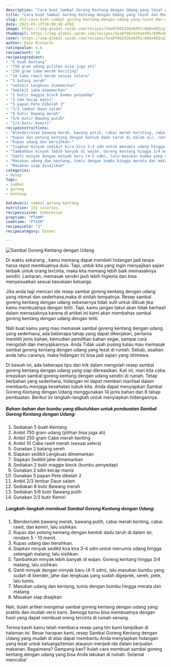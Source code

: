 ```yaml
---
description: "Cara buat Sambal Goreng Kentang dengan Udang yang lezat dan Mudah Dibuat"
title: "Cara buat Sambal Goreng Kentang dengan Udang yang lezat dan Mudah Dibuat"
slug: 412-cara-buat-sambal-goreng-kentang-dengan-udang-yang-lezat-dan-mudah-dibuat
date: 2021-03-17T16:00:48.476Z
image: https://img-global.cpcdn.com/recipes/5ea0f062428a6d91/680x482cq70/sambal-goreng-kentang-dengan-udang-foto-resep-utama.jpg
thumbnail: https://img-global.cpcdn.com/recipes/5ea0f062428a6d91/680x482cq70/sambal-goreng-kentang-dengan-udang-foto-resep-utama.jpg
cover: https://img-global.cpcdn.com/recipes/5ea0f062428a6d91/680x482cq70/sambal-goreng-kentang-dengan-udang-foto-resep-utama.jpg
author: Dale Richards
ratingvalue: 4.8
reviewcount: 10
recipeingredient:
- "5 buah Kentang"
- "750 gram udang pilihan bisa juga ati"
- "250 gram Cabe merah keriting"
- "10 Cabe rawit merah sesuai selera"
- "2 batang sereh"
- "sedikit Lengkuas dimemarkan"
- "Sedikit jahe dimemarkan"
- "2 butir maggie block bumbu penyedap"
- "2 sdm kecap manis"
- "5 papan Pete dibelah 2"
- "2/3 lembar Daun salam"
- "8 butir Bawang merah"
- "5/6 butir Bawang putih"
- "2/3 butir Kemiri"
recipeinstructions:
- "Blender/ulek bawang merah, bawang putih, cabai merah keriting, cabai rawit, dan kemiri, lalu sisihkan."
- "Kupas dan potong kentang dengan bentuk dadu taruh di dalam air, rendam 5 - 10 menit."
- "Kupas udang dan bersihkan."
- "Siapkan minyak sedikit kira kira 3-4 sdm untuk menumis udang hingga setengah matang, lalu sisihkan."
- "Tambahkan minyak lebih banyak di wajan. Goreng kentang hingga 3/4 matang, lalu sisihkan."
- "Ganti minyak dengan minyak baru (4-5 sdm), lalu masukan bumbu yang sudah di blender, jahe dan lengkuas yang sudah digeprek, sereh, pete, lalu tumis."
- "Masukan udang dan kentang, tumis dengan bumbu hingga merata dan matang."
- "Masakan siap disajikan"
categories:
- Resep
tags:
- sambal
- goreng
- kentang

katakunci: sambal goreng kentang 
nutrition: 151 calories
recipecuisine: Indonesian
preptime: "PT40M"
cooktime: "PT43M"
recipeyield: "3"
recipecategory: Dinner

---
```



![Sambal Goreng Kentang dengan Udang](https://img-global.cpcdn.com/recipes/5ea0f062428a6d91/680x482cq70/sambal-goreng-kentang-dengan-udang-foto-resep-utama.jpg)

Di waktu  sekarang , kamu memang dapat membeli hidangan jadi tanpa harus repot membuatnya dulu. Tapi, untuk kita yang ingin menyajikan sajian terbaik untuk orang tercinta, maka kita memang lebih baik memasaknya sendiri. Lantaran, memasak sendiri jauh lebih higienis dan bisa menyesuaikan sesuai kesukaan keluarga.

Jika anda lagi mencari ide resep sambal goreng kentang dengan udang yang nikmat dan sederhana,maka di sinilah tempatnya. Resep sambal goreng kentang dengan udang  sebenarnya tidak sulit untuk dibuat jika kamu membuatnya dengan teliti. Tapi, kamu jangan takut akan tidak berhasil dalam memasaknya 
karena di artikel ini kami akan membahas sambal goreng kentang dengan udang dengan teliti.  



Nah buat kamu yang mau memasak sambal goreng kentang dengan udang yang sederhana, ada beberapa tahap yang dapat dikerjakan, pertama memilih jenis bahan, kemudian pemilihan bahan segar, sampai cara mengolah dan menyajikannya. Anda Tidak usah pusing kalau mau memasak sambal goreng kentang dengan udang yang lezat di rumah. Sebab, asalkan anda  tahu caranya, maka hidangan ini bisa jadi sajian yang istimewa.

Di bawah ini, ada beberapa tips dan trik dalam mengolah resep sambal goreng kentang dengan udang yang siap dikreasikan. Kali ini, mari kita coba kreasikan sambal goreng kentang dengan udang sendiri di rumah. Tetap berbahan yang sederhana, hidangan ini dapat memberi manfaat dalam membantu menjaga kesehatan tubuh kita. Anda dapat menyiapkan Sambal Goreng Kentang dengan Udang menggunakan 14 jenis bahan dan 8 tahap pembuatan. Berikut ini langkah-langkah untuk menyiapkan hidangannya.

<!--inarticleads1-->

##### Bahan-bahan dan bumbu yang dibutuhkan untuk pembuatan Sambal Goreng Kentang dengan Udang:

1. Sediakan 5 buah Kentang
1. Ambil 750 gram udang (pilihan bisa juga ati)
1. Ambil 250 gram Cabe merah keriting
1. Ambil 10 Cabe rawit merah (sesuai selera)
1. Gunakan 2 batang sereh
1. Siapkan sedikit Lengkuas dimemarkan
1. Siapkan Sedikit jahe dimemarkan
1. Sediakan 2 butir maggie block (bumbu penyedap)
1. Gunakan 2 sdm kecap manis
1. Gunakan 5 papan Pete dibelah 2
1. Ambil 2/3 lembar Daun salam
1. Sediakan 8 butir Bawang merah
1. Sediakan 5/6 butir Bawang putih
1. Gunakan 2/3 butir Kemiri




<!--inarticleads2-->

##### Langkah-langkah membuat Sambal Goreng Kentang dengan Udang:

1. Blender/ulek bawang merah, bawang putih, cabai merah keriting, cabai rawit, dan kemiri, lalu sisihkan.
1. Kupas dan potong kentang dengan bentuk dadu taruh di dalam air, rendam 5 - 10 menit.
1. Kupas udang dan bersihkan.
1. Siapkan minyak sedikit kira kira 3-4 sdm untuk menumis udang hingga setengah matang, lalu sisihkan.
1. Tambahkan minyak lebih banyak di wajan. Goreng kentang hingga 3/4 matang, lalu sisihkan.
1. Ganti minyak dengan minyak baru (4-5 sdm), lalu masukan bumbu yang sudah di blender, jahe dan lengkuas yang sudah digeprek, sereh, pete, lalu tumis.
1. Masukan udang dan kentang, tumis dengan bumbu hingga merata dan matang.
1. Masakan siap disajikan




Nah, itulah artikel mengenai  sambal goreng kentang dengan udang  yang praktis dan mudah versi kami. Semoga kamu bisa membuatnya dengan hasil yang dapat membuat oreng tercinta di rumah senang. 

Terima kasih kamu telah membaca resep yang tim kami tampilkan di halaman ini. Besar harapan kami, resep  Sambal Goreng Kentang dengan Udang yang mudah di atas dapat membantu Anda menyiapkan hidangan yang lezat untuk keluarga/teman ataupun menjadi ide dalam berjualan makanan. Bagaimana? Gampang kan? Itulah cara membuat sambal goreng kentang dengan udang yang bisa Anda lakukan di rumah. Selamat mencoba!

